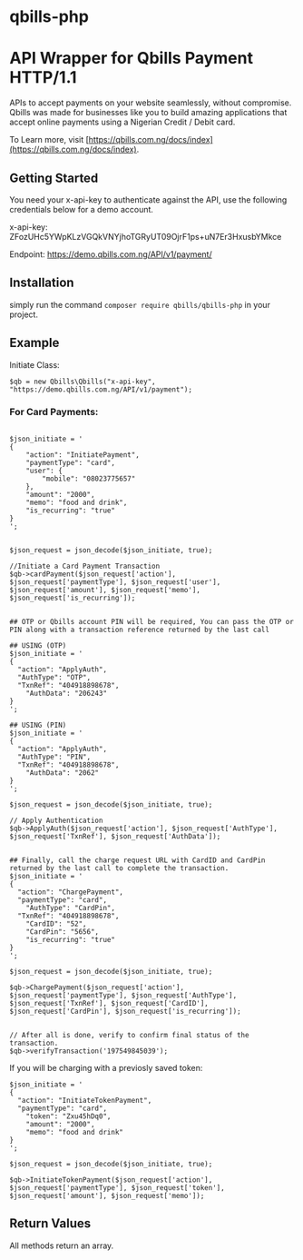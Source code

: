 # qbills-php

# API Wrapper for Qbills Payment HTTP/1.1

APIs to accept payments on your website seamlessly, without compromise. Qbills was made for businesses like you to build amazing applications that accept online payments using a Nigerian Credit / Debit card.

To Learn more, visit [https://qbills.com.ng/docs/index](https://qbills.com.ng/docs/index).

## Getting Started
You need your x-api-key to authenticate against the API, use the following credentials below for a demo account.

x-api-key:
ZFozUHc5YWpKLzVGQkVNYjhoTGRyUT09OjrF1ps+uN7Er3HxusbYMkce

Endpoint:
https://demo.qbills.com.ng/API/v1/payment/

## Installation

simply run the command `composer require qbills/qbills-php` in your project.

## Example



Initiate Class:
```
$qb = new Qbills\Qbills("x-api-key", "https://demo.qbills.com.ng/API/v1/payment");

```

### For Card Payments:

```

$json_initiate = '
{
    "action": "InitiatePayment",
    "paymentType": "card",
    "user": {
        "mobile": "08023775657"
    },
	"amount": "2000",
	"memo": "food and drink",
    "is_recurring": "true"
}
';


$json_request = json_decode($json_initiate, true);

//Initiate a Card Payment Transaction
$qb->cardPayment($json_request['action'], $json_request['paymentType'], $json_request['user'], $json_request['amount'], $json_request['memo'], $json_request['is_recurring']);


## OTP or Qbills account PIN will be required, You can pass the OTP or PIN along with a transaction reference returned by the last call

## USING (OTP)
$json_initiate = '
{
  "action": "ApplyAuth",
  "AuthType": "OTP",
  "TxnRef": "404918898678",
	"AuthData": "206243"
}
';

## USING (PIN)
$json_initiate = '
{
  "action": "ApplyAuth",
  "AuthType": "PIN",
  "TxnRef": "404918898678",
	"AuthData": "2062"
}
';

$json_request = json_decode($json_initiate, true);

// Apply Authentication
$qb->ApplyAuth($json_request['action'], $json_request['AuthType'], $json_request['TxnRef'], $json_request['AuthData']);


## Finally, call the charge request URL with CardID and CardPin returned by the last call to complete the transaction.
$json_initiate = '
{
  "action": "ChargePayment",
  "paymentType": "card",
	"AuthType": "CardPin",
  "TxnRef": "404918898678",
	"CardID": "52",
	"CardPin": "5656",
	"is_recurring": "true"
}
';

$json_request = json_decode($json_initiate, true);

$qb->ChargePayment($json_request['action'], $json_request['paymentType'], $json_request['AuthType'], $json_request['TxnRef'], $json_request['CardID'], $json_request['CardPin'], $json_request['is_recurring']);


// After all is done, verify to confirm final status of the transaction.
$qb->verifyTransaction('197549845039');

```

If you will be charging with a previosly saved token:

```
$json_initiate = '
{
  "action": "InitiateTokenPayment",
  "paymentType": "card",
	"token": "Zxu45hDq0",
	"amount": "2000",
	"memo": "food and drink"
}
';

$json_request = json_decode($json_initiate, true);

$qb->InitiateTokenPayment($json_request['action'], $json_request['paymentType'], $json_request['token'], $json_request['amount'], $json_request['memo']);

```

## Return Values
All methods return an array.
